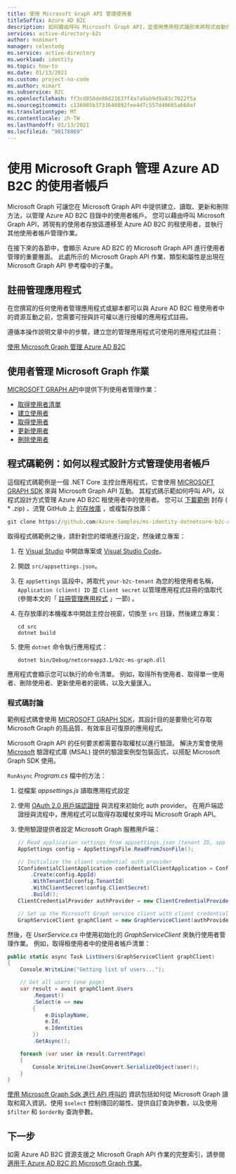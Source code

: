 ```yaml
---
title: 使用 Microsoft Graph API 管理使用者
titleSuffix: Azure AD B2C
description: 如何藉由呼叫 Microsoft Graph API，並使用應用程式識別來將程式自動化，以管理 Azure AD B2C 租使用者中的使用者。
services: active-directory-b2c
author: msmimart
manager: celestedg
ms.service: active-directory
ms.workload: identity
ms.topic: how-to
ms.date: 01/13/2021
ms.custom: project-no-code
ms.author: mimart
ms.subservice: B2C
ms.openlocfilehash: ff3cd858de86d21637f4a7a9ab9d9a83c7022f5a
ms.sourcegitcommit: c136985b3733640892fee4d7c557d40665a660af
ms.translationtype: MT
ms.contentlocale: zh-TW
ms.lasthandoff: 01/13/2021
ms.locfileid: "98178869"
---
```

# <a name="manage-azure-ad-b2c-user-accounts-with-microsoft-graph"></a>使用 Microsoft Graph 管理 Azure AD B2C 的使用者帳戶

Microsoft Graph 可讓您在 Microsoft Graph API 中提供建立、讀取、更新和刪除方法，以管理 Azure AD B2C 目錄中的使用者帳戶。 您可以藉由呼叫 Microsoft Graph API，將現有的使用者存放區遷移至 Azure AD B2C 的租使用者，並執行其他使用者帳戶管理作業。

在接下來的各節中，會顯示 Azure AD B2C 的 Microsoft Graph API 進行使用者管理的重要層面。 此處所示的 Microsoft Graph API 作業、類型和屬性是出現在 Microsoft Graph API 參考檔中的子集。

## <a name="register-a-management-application"></a>註冊管理應用程式

在您撰寫的任何使用者管理應用程式或腳本都可以與 Azure AD B2C 租使用者中的資源互動之前，您需要可授與許可權以進行授權的應用程式註冊。

遵循本操作說明文章中的步驟，建立您的管理應用程式可使用的應用程式註冊：

[使用 Microsoft Graph 管理 Azure AD B2C](microsoft-graph-get-started.md)

## <a name="user-management-microsoft-graph-operations"></a>使用者管理 Microsoft Graph 作業

[MICROSOFT GRAPH API](/graph/api/resources/user)中提供下列使用者管理作業：

- [取得使用者清單](/graph/api/user-list)
- [建立使用者](/graph/api/user-post-users)
- [取得使用者](/graph/api/user-get)
- [更新使用者](/graph/api/user-update)
- [刪除使用者](/graph/api/user-delete)


## <a name="code-sample-how-to-programmatically-manage-user-accounts"></a>程式碼範例：如何以程式設計方式管理使用者帳戶

這個程式碼範例是一個 .NET Core 主控台應用程式，它會使用 [MICROSOFT GRAPH SDK](/graph/sdks/sdks-overview) 來與 Microsoft Graph API 互動。 其程式碼示範如何呼叫 API，以程式設計方式管理 Azure AD B2C 租使用者中的使用者。
您可以 [下載範例](https://github.com/Azure-Samples/ms-identity-dotnetcore-b2c-account-management/archive/master.zip) 封存 ( * .zip) 、流覽 GitHub 上 [的存放庫](https://github.com/Azure-Samples/ms-identity-dotnetcore-b2c-account-management) ，或複製存放庫：

```cmd
git clone https://github.com/Azure-Samples/ms-identity-dotnetcore-b2c-account-management.git
```

取得程式碼範例之後，請針對您的環境進行設定，然後建立專案：

1. 在 [Visual Studio](https://visualstudio.microsoft.com) 中開啟專案或 [Visual Studio Code](https://code.visualstudio.com)。
1. 開啟 `src/appsettings.json`。
1. 在 `appSettings` 區段中，將取代 `your-b2c-tenant` 為您的租使用者名稱， `Application (client) ID` 並 `Client secret` 以管理應用程式註冊的值取代 (參閱本文的「 [註冊管理應用程式](#register-a-management-application) 」一節) 。
1. 在存放庫的本機複本中開啟主控台視窗，切換至 `src` 目錄，然後建立專案：
    ```console
    cd src
    dotnet build
    ```
1. 使用 `dotnet` 命令執行應用程式：

    ```console
    dotnet bin/Debug/netcoreapp3.1/b2c-ms-graph.dll
    ```

應用程式會顯示您可以執行的命令清單。 例如，取得所有使用者、取得單一使用者、刪除使用者、更新使用者的密碼，以及大量匯入。

### <a name="code-discussion"></a>程式碼討論

範例程式碼會使用 [MICROSOFT GRAPH SDK](/graph/sdks/sdks-overview)，其設計目的是要簡化可存取 Microsoft Graph 的高品質、有效率且可復原的應用程式。

Microsoft Graph API 的任何要求都需要存取權杖以進行驗證。 解決方案會使用 [Microsoft](https://www.nuget.org/packages/Microsoft.Graph.Auth/) 驗證程式庫 (MSAL) 提供的驗證案例型包裝函式，以搭配 Microsoft Graph SDK 使用。

`RunAsync` _Program.cs_ 檔中的方法：

1. 從檔案 _appsettings.js_ 讀取應用程式設定
1. 使用 [OAuth 2.0 用戶端認證授](../active-directory/develop/v2-oauth2-client-creds-grant-flow.md) 與流程來初始化 auth provider。 在用戶端認證授與流程中，應用程式可以取得存取權杖來呼叫 Microsoft Graph API。
1. 使用驗證提供者設定 Microsoft Graph 服務用戶端：

    ```csharp
    // Read application settings from appsettings.json (tenant ID, app ID, client secret, etc.)
    AppSettings config = AppSettingsFile.ReadFromJsonFile();

    // Initialize the client credential auth provider
    IConfidentialClientApplication confidentialClientApplication = ConfidentialClientApplicationBuilder
        .Create(config.AppId)
        .WithTenantId(config.TenantId)
        .WithClientSecret(config.ClientSecret)
        .Build();
    ClientCredentialProvider authProvider = new ClientCredentialProvider(confidentialClientApplication);

    // Set up the Microsoft Graph service client with client credentials
    GraphServiceClient graphClient = new GraphServiceClient(authProvider);
    ```

然後，在 _UserService.cs_ 中使用初始化的 *GraphServiceClient* 來執行使用者管理作業。 例如，取得租使用者中的使用者帳戶清單：

```csharp
public static async Task ListUsers(GraphServiceClient graphClient)
{
    Console.WriteLine("Getting list of users...");

    // Get all users (one page)
    var result = await graphClient.Users
        .Request()
        .Select(e => new
        {
            e.DisplayName,
            e.Id,
            e.Identities
        })
        .GetAsync();

    foreach (var user in result.CurrentPage)
    {
        Console.WriteLine(JsonConvert.SerializeObject(user));
    }
}
```

[使用 Microsoft Graph Sdk 進行 API 呼叫的](/graph/sdks/create-requests) 資訊包括如何從 Microsoft Graph 讀取和寫入資訊、使用 `$select` 控制傳回的屬性、提供自訂查詢參數，以及使用 `$filter` 和 `$orderBy` 查詢參數。

## <a name="next-steps"></a>下一步

如需 Azure AD B2C 資源支援之 Microsoft Graph API 作業的完整索引，請參閱 [適用于 Azure AD B2C 的 Microsoft Graph 作業](microsoft-graph-operations.md)。

<!-- LINK -->

[graph-objectIdentity]: /graph/api/resources/objectidentity
[graph-user]: (https://docs.microsoft.com/graph/api/resources/user)
